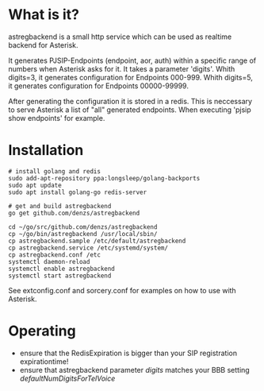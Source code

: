 # What is it?

astregbackend is a small http service which can be used as realtime backend for Asterisk.

It generates PJSIP-Endpoints (endpoint, aor, auth) within a specific range of numbers when Asterisk asks for it.
It takes a parameter 'digits'.
Whith digits=3, it generates configuration for Endpoints 000-999.
Whith digits=5, it generates configuration for Endpoints 00000-99999.

After generating the configuration it is stored in a redis.
This is neccessary to serve Asterisk a list of "all" generated endpoints.
When executing 'pjsip show endpoints' for example.

# Installation

```
# install golang and redis
sudo add-apt-repository ppa:longsleep/golang-backports
sudo apt update
sudo apt install golang-go redis-server

# get and build astregbackend
go get github.com/denzs/astregbackend

cd ~/go/src/github.com/denzs/astregbackend
cp ~/go/bin/astregbackend /usr/local/sbin/
cp astregbackend.sample /etc/default/astregbackend
cp astregbackend.service /etc/systemd/system/
cp astregbackend.conf /etc
systemctl daemon-reload
systemctl enable astregbackend
systemctl start astregbackend
```

See extconfig.conf and sorcery.conf for examples on how to use with Asterisk.

# Operating

* ensure that the RedisExpiration is bigger than your SIP registration expirationtime!
* ensure that astregbackend parameter *digits* matches your BBB setting *defaultNumDigitsForTelVoice*
